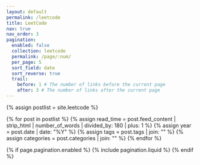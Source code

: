 ```yaml
---
layout: default
permalink: /leetcode
title: LeetCode
nav: true
nav_order: 3
pagination:
  enabled: false
  collection: leetcode
  permalink: /page/:num/
  per_page: 5
  sort_field: date
  sort_reverse: true
  trail:
    before: 1 # The number of links before the current page
    after: 3 # The number of links after the current page
---
```


<div class="leetcode">

{% assign postlist = site.leetcode %}

{% for post in postlist %}
{% assign read_time = post.feed_content | strip_html | number_of_words | divided_by: 180 | plus: 1 %}
{% assign year = post.date | date: "%Y" %}
{% assign tags = post.tags | join: "" %}
{% assign categories = post.categories | join: "" %}
{% endfor %}

{% if page.pagination.enabled %}
{% include pagination.liquid %}
{% endif %}

</div>
